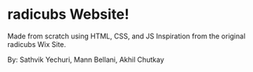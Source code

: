 # radicubs Website!

Made from scratch using HTML, CSS, and JS
Inspiration from the original radicubs Wix Site.

By: Sathvik Yechuri, Mann Bellani, Akhil Chutkay
